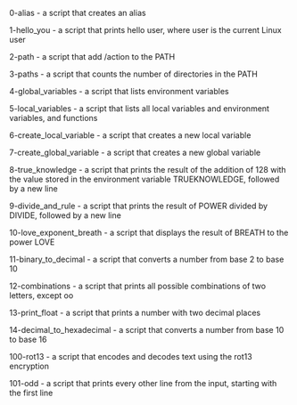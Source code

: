 0-alias - a script that creates an alias

1-hello_you - a script that prints hello user, where user is the current Linux user

2-path - a script that add /action to the PATH

3-paths - a script that counts the number of directories in the PATH

4-global_variables - a script that lists environment variables

5-local_variables - a script that lists all local variables and environment variables, and functions

6-create_local_variable - a script that creates a new local variable

7-create_global_variable - a script that creates a new global variable

8-true_knowledge - a script that prints the result of the addition of 128 with the value stored in the environment variable TRUEKNOWLEDGE, followed by a new line

9-divide_and_rule - a script that prints the result of POWER divided by DIVIDE, followed by a new line

10-love_exponent_breath - a script that displays the result of BREATH to the power LOVE

11-binary_to_decimal - a script that converts a number from base 2 to base 10

12-combinations - a script that prints all possible combinations of two letters, except oo

13-print_float - a script that prints a number with two decimal places

14-decimal_to_hexadecimal - a script that converts a number from base 10 to base 16

100-rot13 - a script that encodes and decodes text using the rot13 encryption

101-odd - a script that prints every other line from the input, starting with the first line